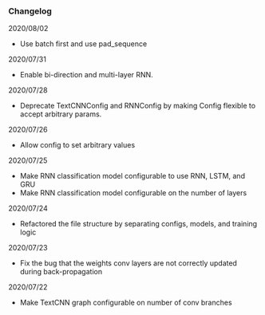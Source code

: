 ### Changelog

2020/08/02
* Use batch first and use pad_sequence

2020/07/31
* Enable bi-direction and multi-layer RNN.

2020/07/28
* Deprecate TextCNNConfig and RNNConfig by making Config flexible to accept arbitrary params.

2020/07/26
* Allow config to set arbitrary values

2020/07/25
* Make RNN classification model configurable to use RNN, LSTM, and GRU
* Make RNN classification model configurable on the number of layers

2020/07/24
* Refactored the file structure by separating configs, models, and training logic

2020/07/23
* Fix the bug that the weights conv layers are not correctly updated during back-propagation

2020/07/22
* Make TextCNN graph configurable on number of conv branches